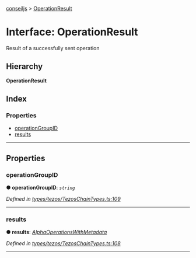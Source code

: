 [conseiljs](../README.md) > [OperationResult](../interfaces/operationresult.md)

# Interface: OperationResult

Result of a successfully sent operation

## Hierarchy

**OperationResult**

## Index

### Properties

* [operationGroupID](operationresult.md#operationgroupid)
* [results](operationresult.md#results)

---

## Properties

<a id="operationgroupid"></a>

###  operationGroupID

**● operationGroupID**: *`string`*

*Defined in [types/tezos/TezosChainTypes.ts:109](https://github.com/Cryptonomic/ConseilJS/blob/9d6b05b/src/types/tezos/TezosChainTypes.ts#L109)*

___
<a id="results"></a>

###  results

**● results**: *[AlphaOperationsWithMetadata](alphaoperationswithmetadata.md)*

*Defined in [types/tezos/TezosChainTypes.ts:108](https://github.com/Cryptonomic/ConseilJS/blob/9d6b05b/src/types/tezos/TezosChainTypes.ts#L108)*

___

